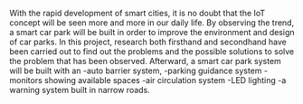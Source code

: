 With the rapid development of smart cities, it is no doubt that the IoT concept will be seen more and more in our daily life. By observing the trend, a smart car park will be built in order to improve the environment and design of car parks.
In this project, research both firsthand and secondhand have been carried out to find out the problems and the possible solutions to solve the problem that has been observed. Afterward, a smart car park system will be built with an 
-auto barrier system, 
-parking guidance system
-monitors showing available spaces
-air circulation system
-LED lighting 
-a warning system built in narrow roads.
